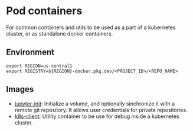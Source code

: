 # Pod containers

For common containers and utils to be used as a part of a kubernetes cluster, or as standalone docker containers. 


## Environment

```
export REGION=us-central1
export REGISTRY=${REGION}-docker.pkg.dev/<PROJECT_ID>/<REPO_NAME>
```

## Images

- [jupyter-init](jupyter-init/): Initialize a volume, and optionally sinchronize it with a remote git repository. It allows user credentials for private repositories. 
- [k8s-client](k8s-client/): Utility container to be use for debug inside a kubernetes cluster. 


